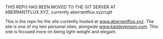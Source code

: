 THIS REPO HAS BEEN MOVED TO THE GIT SERVER AT ABERRANTFLUX.XYZ, currently aberrantflux.xyz/cgit

This is the repo for the site currently hosted at www.aberrantflux.xyz. The site is one of my two personal sites, alongside www.kaistevenson.com. This one is focused more on being light-weight and elegant. 

